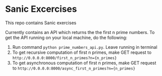 # Sanic Excercises
This repo contains Sanic exercises

Currently contains an API which returns the the first n prime numbers. To get
the API running on your local machine, do the following:

1. Run command `python prime_numbers_api.py`. Leave running in terminal
2. To get recursive computation of first n primes, make GET request to
`http://0.0.0.0:8000/first_n_primes?n={n_primes}`
3. To get asynchronous computation of first n primes, make GET request to
`http://0.0.0.0:8000/async_first_n_primes?n={n_primes}`

